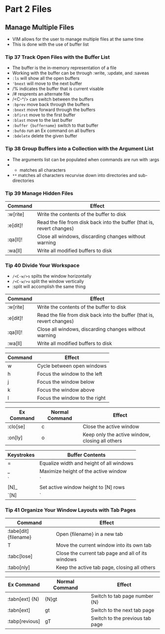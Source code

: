 # Part 2 Files 

## Manage Multiple Files
- VIM allows for the user to manage multiple files at the same time
- This is done with the use of buffer list

### Tip 37 Track Open Files with the Buffer List
- The buffer is the in-memory representation of a file
- Working with the buffer can be through :write, :update, and :saveas
- `:ls` will show all the open buffers
- `'bnext` will move to the next buffer
- /% indicates the buffer that is current visable
- /# resprents an alternate file
- /<C-^/> can switch between the buffers
- `:bprev` move back through the buffers
- `:bnext` move forward through the buffers
- `:bfirst` move to the first buffer
- `:blast` move to the last buffer
- `:buffer {buffername}` switch to that buffer
- `:bufdo` run an Ex command on all buffers
- `:bdelete` delete the given buffer

### Tip 38 Group Buffers into a Collection with the Argument List
- The arguments list can be populated when commands are run with :args
- * matches all characters
- `**` matches all characters recurvise down into directories and sub-directories

### Tip 39 Manage Hidden Files
| Command|	Effect|
|---|----|
| :w[rite]| Write the contents of the buffer to disk|
| :e[dit]!| Read the file from disk back into the buffer (that is, revert changes)|
|:qa[ll]!| Close all windows, discarding changes without warning|
| :wa[ll]| Write all modified buffers to disk|

### Tip 40 Divide Your Workspace
- `/<C-w/>s` spilts the window horizontally
- `/<C-w/>v` split the window vertically
- :split will accomplish the same thing

|Command |	Effect|
|---|----|
|:w[rite] | Write the contents of the buffer to disk|
|:e[dit]! | Read the file from disk back into the buffer (that is, revert changes)|
|:qa[ll]! | Close all windows, discarding changes without warning|
|:wa[ll] | Write all modified buffers to disk|

|Command | 	Effect|
|---|----|
|<C-w>w | Cycle between open windows|
|<C-w>h | Focus the window to the left|
|<C-w>j | Focus the window below|
|<C-w>k | Focus the window above|
|<C-w>l | Focus the window to the right|

|Ex Command	| Normal Command	| Effect|
|---|----|----|
|:clo[se]  |<C-w>c | Close the active window|
|:on[ly] | <C-w>o | Keep only the active window, closing all others|

|Keystrokes	| Buffer Contents|
|---|----|
|<C-w>= | Equalize width and height of all windows|
|<C-w>_ | Maximize height of the active window|
|`<C-w>|` | Maximize width of the active window|
|[N]<C-w>_ | Set active window height to [N] rows|
|`[N]<C-w>|` |  Set active window width to [N] columns|

### Tip 41 Organize Your Window Layouts with Tab Pages
|Command |	Effect|
|---|----|
|:tabe[dit] {filename} | Open {filename} in a new tab|
|<C-w>T | Move the current window into its own tab|
|:tabc[lose] | Close the current tab page and all of its windows|
|:tabo[nly] | Keep the active tab page, closing all others|

|Ex Command	| Normal Command |	Effect|
|---|----|----|
|:tabn[ext] {N} | {N}gt | Switch to tab page number {N}|
|:tabn[ext] | gt | Switch to the next tab page|
|:tabp[revious] | gT | Switch to the previous tab page|
